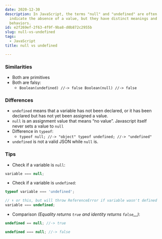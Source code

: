 ```yaml
---
date: 2020-12-30
description: In JavaScript, the terms "null" and "undefined" are often used to
  indicate the absence of a value, but they have distinct meanings and
  behaviors.
id: e2f269ef-2f63-4f9f-9ba8-d0b872c2955b
slug: null-vs-undefined
tags:
  - JavaScript
title: null vs undefined

---
```


### Similarities

- Both are primitives
- Both are falsy:
	- `Boolean(undefined) //-> false
	Boolean(null) //-> false`

### Differences

- `undefined` means that a variable has not been declared, or it has been declared but has not yet been assigned a value.
- `null` is an assignment value that means “no value”. Javascript itself never sets a value to `null`
- Difference in `typeof`:
	- `typeof null; //-> "object"
	typeof undefined; //-> "undefined"`
- `undefined` is not a valid JSON while `null` is.

### Tips

- Check if a variable is `null`:

```javascript
variable === null;
```

- Check if a variable is `undefined`:

```javascript
typeof variable === 'undefined';

// ⬇️ or this, but will throw ReferenceError if variable wasn't defined
variable === undefined;

```

- Comparison _(Equality returns_ _`true`_ _and identity returns_ _`false`__)_:

```javascript
undefined == null; //-> true

undefined === null; //-> false
```

